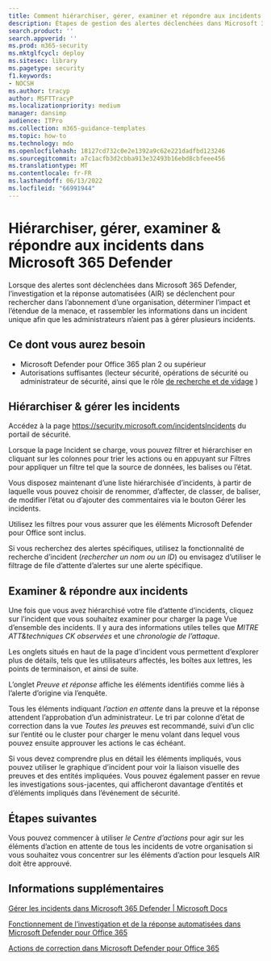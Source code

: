 ```yaml
---
title: Comment hiérarchiser, gérer, examiner et répondre aux incidents dans Microsoft 365 Defender
description: Étapes de gestion des alertes déclenchées dans Microsoft 365 Defender. Recherche automatisée d’investigation et de réponse (AIR) dans l’abonnement et détermine l’impact et l’étendue d’une menace, et combine les informations en un seul incident.
search.product: ''
search.appverid: ''
ms.prod: m365-security
ms.mktglfcycl: deploy
ms.sitesec: library
ms.pagetype: security
f1.keywords:
- NOCSH
ms.author: tracyp
author: MSFTTracyP
ms.localizationpriority: medium
manager: dansimp
audience: ITPro
ms.collection: m365-guidance-templates
ms.topic: how-to
ms.technology: mdo
ms.openlocfilehash: 18127cd732c0e2e1392a9c62e221dadfbd123246
ms.sourcegitcommit: a7c1acfb3d2cbba913e32493b16ebd8cbfeee456
ms.translationtype: MT
ms.contentlocale: fr-FR
ms.lasthandoff: 06/13/2022
ms.locfileid: "66991944"
---
```

# <a name="prioritize-manage-investigate--respond-to-incidents-in-microsoft-365-defender"></a>Hiérarchiser, gérer, examiner & répondre aux incidents dans Microsoft 365 Defender

Lorsque des alertes sont déclenchées dans Microsoft 365 Defender, l’investigation et la réponse automatisées (AIR) se déclenchent pour rechercher dans l’abonnement d’une organisation, déterminer l’impact et l’étendue de la menace, et rassembler les informations dans un incident unique afin que les administrateurs n’aient pas à gérer plusieurs incidents.

## <a name="what-youll-need"></a>Ce dont vous aurez besoin

- Microsoft Defender pour Office 365 plan 2 ou supérieur
- Autorisations suffisantes (lecteur sécurité, opérations de sécurité ou administrateur de sécurité, ainsi que le rôle [de recherche et de vidage](../permissions-microsoft-365-security-center.md) )

## <a name="prioritize--manage-incidents"></a>Hiérarchiser & gérer les incidents

Accédez à la page https://security.microsoft.com/incidentsIncidents du portail de sécurité.

Lorsque la page Incident se charge, vous pouvez filtrer et hiérarchiser en cliquant sur les colonnes pour trier les actions ou en appuyant sur Filtres pour appliquer un filtre tel que la source de données, les balises ou l’état.

Vous disposez maintenant d’une liste hiérarchisée d’incidents, à partir de laquelle vous pouvez choisir de renommer, d’affecter, de classer, de baliser, de modifier l’état ou d’ajouter des commentaires via le bouton Gérer les incidents.

Utilisez les filtres pour vous assurer que les éléments Microsoft Defender pour Office sont inclus.

Si vous recherchez des alertes spécifiques, utilisez la fonctionnalité de recherche d’incident (*rechercher un nom ou un ID*) ou envisagez d’utiliser le filtrage de file d’attente d’alertes sur une alerte spécifique.

## <a name="investigate--respond-to-incidents"></a>Examiner & répondre aux incidents

Une fois que vous avez hiérarchisé votre file d’attente d’incidents, cliquez sur l’incident que vous souhaitez examiner pour charger la page Vue d’ensemble des incidents. Il y aura des informations utiles telles que *MITRE ATT&techniques CK observées* et une *chronologie de l’attaque*.

Les onglets situés en haut de la page d’incident vous permettent d’explorer plus de détails, tels que les utilisateurs affectés, les boîtes aux lettres, les points de terminaison, et ainsi de suite.

L’onglet *Preuve et réponse* affiche les éléments identifiés comme liés à l’alerte d’origine via l’enquête.

Tous les éléments indiquant *l’action en attente* dans la preuve et la réponse attendent l’approbation d’un administrateur.  Le tri par colonne d’état de correction dans la vue *Toutes les preuves* est recommandé, suivi d’un clic sur l’entité ou le cluster pour charger le menu volant dans lequel vous pouvez ensuite approuver les actions le cas échéant.

Si vous devez comprendre plus en détail les éléments impliqués, vous pouvez utiliser le graphique d’incident pour voir la liaison visuelle des preuves et des entités impliquées. Vous pouvez également passer en revue les investigations sous-jacentes, qui afficheront davantage d’entités et d’éléments impliqués dans l’événement de sécurité.

## <a name="next-steps"></a>Étapes suivantes

Vous pouvez commencer à utiliser *le Centre d’actions* pour agir sur les éléments d’action en attente de tous les incidents de votre organisation si vous souhaitez vous concentrer sur les éléments d’action pour lesquels AIR doit être approuvé.  

## <a name="more-information"></a>Informations supplémentaires

[Gérer les incidents dans Microsoft 365 Defender | Microsoft Docs](../../defender/manage-incidents.md)

[Fonctionnement de l’investigation et de la réponse automatisées dans Microsoft Defender pour Office 365](../automated-investigation-response-office.md)

[Actions de correction dans Microsoft Defender pour Office 365](../air-remediation-actions.md)